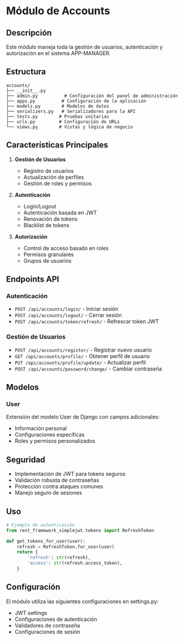 # Módulo de Accounts

## Descripción
Este módulo maneja toda la gestión de usuarios, autenticación y autorización en el sistema APP-MANAGER.

## Estructura

```
accounts/
├── __init__.py
├── admin.py          # Configuración del panel de administración
├── apps.py          # Configuración de la aplicación
├── models.py        # Modelos de datos
├── serializers.py   # Serializadores para la API
├── tests.py        # Pruebas unitarias
├── urls.py         # Configuración de URLs
└── views.py        # Vistas y lógica de negocio
```

## Características Principales

1. **Gestión de Usuarios**
   - Registro de usuarios
   - Actualización de perfiles
   - Gestión de roles y permisos

2. **Autenticación**
   - Login/Logout
   - Autenticación basada en JWT
   - Renovación de tokens
   - Blacklist de tokens

3. **Autorización**
   - Control de acceso basado en roles
   - Permisos granulares
   - Grupos de usuarios

## Endpoints API

### Autenticación
- `POST /api/accounts/login/` - Iniciar sesión
- `POST /api/accounts/logout/` - Cerrar sesión
- `POST /api/accounts/token/refresh/` - Refrescar token JWT

### Gestión de Usuarios
- `POST /api/accounts/register/` - Registrar nuevo usuario
- `GET /api/accounts/profile/` - Obtener perfil de usuario
- `PUT /api/accounts/profile/update/` - Actualizar perfil
- `POST /api/accounts/password/change/` - Cambiar contraseña

## Modelos

### User
Extensión del modelo User de Django con campos adicionales:
- Información personal
- Configuraciones específicas
- Roles y permisos personalizados

## Seguridad
- Implementación de JWT para tokens seguros
- Validación robusta de contraseñas
- Protección contra ataques comunes
- Manejo seguro de sesiones

## Uso

```python
# Ejemplo de autenticación
from rest_framework_simplejwt.tokens import RefreshToken

def get_tokens_for_user(user):
    refresh = RefreshToken.for_user(user)
    return {
        'refresh': str(refresh),
        'access': str(refresh.access_token),
    }
```

## Configuración
El módulo utiliza las siguientes configuraciones en settings.py:
- JWT settings
- Configuraciones de autenticación
- Validadores de contraseña
- Configuraciones de sesión
